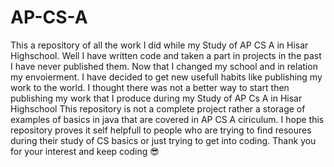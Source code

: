 # AP-CS-A
This a repository of all the work I did while my Study of AP CS A in Hisar Highschool. 
Well I have written code and taken a part in projects in the past I have never published them. Now that I changed my school and in relation my envoierment.
I have decided to get new usefull habits like publishing my work to the world. I thought there was not a better way to start then publishing my work that I produce during my Study of AP Cs A in Hisar Highschool
This repository is not a complete project rather a storage of examples of basics in java that are covered in AP CS A ciriculum. 
I hope this repository proves it self helpfull to people who are trying to find resoures during their study of CS basics or just trying to get into coding.
Thank you for your interest and keep coding 😎
